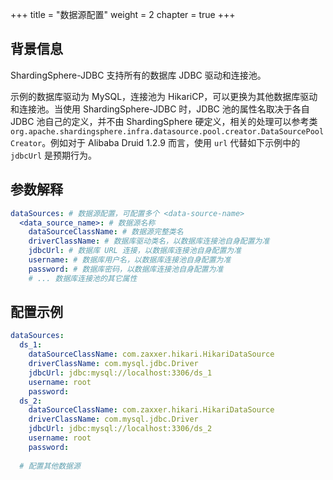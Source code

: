 +++
title = "数据源配置"
weight = 2
chapter = true
+++

## 背景信息

ShardingSphere-JDBC 支持所有的数据库 JDBC 驱动和连接池。

示例的数据库驱动为 MySQL，连接池为 HikariCP，可以更换为其他数据库驱动和连接池。当使用 ShardingSphere-JDBC 时，JDBC 池的属性名取决于各自 JDBC 池自己的定义，并不由 ShardingSphere 硬定义，相关的处理可以参考类`org.apache.shardingsphere.infra.datasource.pool.creator.DataSourcePoolCreator`。例如对于 Alibaba Druid 1.2.9 而言，使用 `url` 代替如下示例中的 `jdbcUrl` 是预期行为。

## 参数解释

```yaml
dataSources: # 数据源配置，可配置多个 <data-source-name>
  <data_source_name>: # 数据源名称
    dataSourceClassName: # 数据源完整类名
    driverClassName: # 数据库驱动类名，以数据库连接池自身配置为准
    jdbcUrl: # 数据库 URL 连接，以数据库连接池自身配置为准
    username: # 数据库用户名，以数据库连接池自身配置为准
    password: # 数据库密码，以数据库连接池自身配置为准
    # ... 数据库连接池的其它属性
```
## 配置示例

```yaml
dataSources:
  ds_1:
    dataSourceClassName: com.zaxxer.hikari.HikariDataSource
    driverClassName: com.mysql.jdbc.Driver
    jdbcUrl: jdbc:mysql://localhost:3306/ds_1
    username: root
    password:
  ds_2:
    dataSourceClassName: com.zaxxer.hikari.HikariDataSource
    driverClassName: com.mysql.jdbc.Driver
    jdbcUrl: jdbc:mysql://localhost:3306/ds_2
    username: root
    password:
  
  # 配置其他数据源
```
